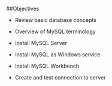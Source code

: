 ##Objectives

- Review basic database concepts

- Overview of MySQL terminology

- Install MySQL Server

- Install MySQL as Windows service

- Install MySQL Workbench

- Create and test connection to server